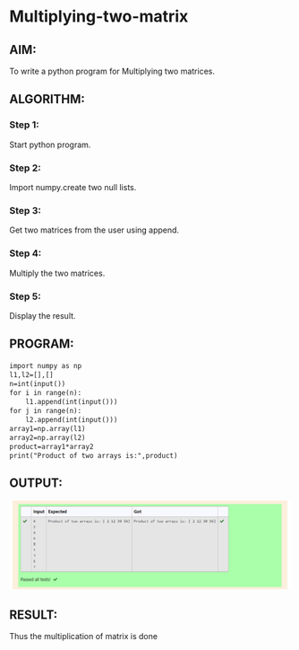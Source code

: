 # Multiplying-two-matrix

## AIM:
To write a python program for Multiplying two matrices.

## ALGORITHM:

### Step 1:
Start python program.

### Step 2:
Import numpy.create two null lists.

### Step 3:
Get two matrices from the user using append.

### Step 4:
Multiply the two matrices.

### Step 5:
Display the result.

## PROGRAM:
```
import numpy as np
l1,l2=[],[]
n=int(input())
for i in range(n):
    l1.append(int(input()))
for j in range(n):
    l2.append(int(input()))
array1=np.array(l1)
array2=np.array(l2)
product=array1*array2
print("Product of two arrays is:",product)

```

## OUTPUT:
![gitlogo](1.png)

## RESULT:
Thus the multiplication of matrix is done

